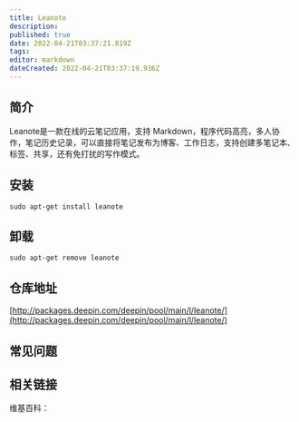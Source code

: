 ```yaml
---
title: Leanote
description: 
published: true
date: 2022-04-21T03:37:21.819Z
tags: 
editor: markdown
dateCreated: 2022-04-21T03:37:19.936Z
---
```


## 简介

Leanote是一款在线的云笔记应用，支持 Markdown，程序代码高亮，多人协作，笔记历史记录，可以直接将笔记发布为博客、工作日志，支持创建多笔记本、标签、共享，还有免打扰的写作模式。

## 安装

`sudo apt-get install leanote`

## 卸载

`sudo apt-get remove leanote`

## 仓库地址

[http://packages.deepin.com/deepin/pool/main/l/leanote/](http://packages.deepin.com/deepin/pool/main/l/leanote/)


## 常见问题


## 相关链接

维基百科：